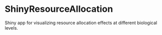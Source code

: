 # ShinyResourceAllocation
Shiny app for visualizing resource allocation effects at different biological levels.
